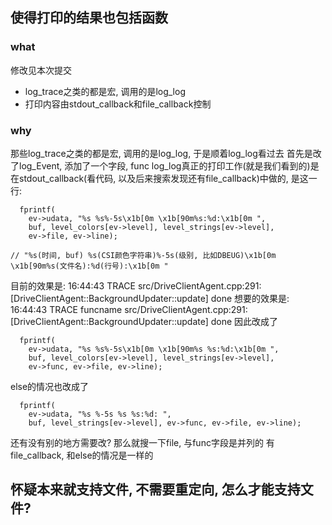 ## 使得打印的结果也包括函数

### what
修改见本次提交

- log_trace之类的都是宏, 调用的是log_log
- 打印内容由stdout_callback和file_callback控制

### why
那些log_trace之类的都是宏, 调用的是log_log, 于是顺着log_log看过去
首先是改了log_Event, 添加了一个字段, func
log_log真正的打印工作(就是我们看到的)是在stdout_callback(看代码, 以及后来搜索发现还有file_callback)中做的, 是这一行:
```
  fprintf(
    ev->udata, "%s %s%-5s\x1b[0m \x1b[90m%s:%d:\x1b[0m ",
    buf, level_colors[ev->level], level_strings[ev->level],
    ev->file, ev->line);

// "%s(时间, buf) %s(CSI颜色字符串)%-5s(级别, 比如DBEUG)\x1b[0m \x1b[90m%s(文件名):%d(行号):\x1b[0m "
```

目前的效果是: 16:44:43 TRACE src/DriveClientAgent.cpp:291: [DriveClientAgent::BackgroundUpdater::update] done
想要的效果是:
16:44:43 TRACE funcname src/DriveClientAgent.cpp:291: [DriveClientAgent::BackgroundUpdater::update] done
因此改成了
```
  fprintf(
    ev->udata, "%s %s%-5s\x1b[0m \x1b[90m%s %s:%d:\x1b[0m ",
    buf, level_colors[ev->level], level_strings[ev->level],
    ev->func, ev->file, ev->line);
```
else的情况也改成了
```
  fprintf(
    ev->udata, "%s %-5s %s %s:%d: ",
    buf, level_strings[ev->level], ev->func, ev->file, ev->line);
```

还有没有别的地方需要改? 那么就搜一下file, 与func字段是并列的
有file_callback, 和else的情况是一样的

## 怀疑本来就支持文件, 不需要重定向, 怎么才能支持文件?


